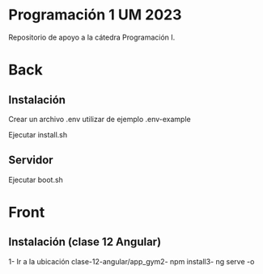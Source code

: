 # Programación 1 UM 2023
Repositorio de apoyo a la cátedra Programación I.

# Back
## Instalación
Crear un archivo .env utilizar de ejemplo .env-example

Ejecutar install.sh

## Servidor
Ejecutar boot.sh

# Front
## Instalación (clase 12 Angular)
1- Ir a la ubicación clase-12-angular/app_gym2- npm install3- ng serve -o
